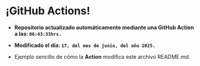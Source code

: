 # ¡GitHub Actions!
* **Repositorio actualizado automáticamente mediante una GitHub Action a las: `06:43:33hrs.`**
* **Modificado el día: `17, del mes de junio, del año 2025.`**

* Ejemplo sencillo de cómo la **Action** modifica este archivo README.md.
